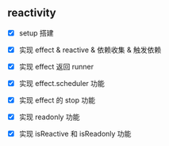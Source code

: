 ## reactivity
- [x] setup 搭建
- [x] 实现 effect & reactive & 依赖收集 & 触发依赖
- [x] 实现 effect 返回 runner
- [x] 实现 effect.scheduler 功能
- [x] 实现 effect 的 stop 功能
- [x] 实现 readonly 功能
- [x] 实现 isReactive 和 isReadonly 功能


